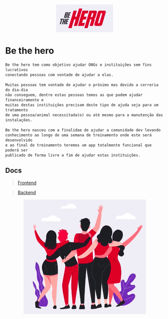 
<p align="center">
  <img src=".github/logo.png" />
</p>

# Be the hero
```
Be the hero tem como objetivo ajudar ONGs e instituições sem fins lucrativos 
conectando pessoas com vontade de ajudar a elas.

Muitas pessoas tem vontade de ajudar o próximo mas devido a correria do dia-dia 
não conseguem, dentre estas pessoas temos as que podem ajudar financeiramente e 
muitas destas instituições precisam deste tipo de ajuda seja para um tratamento 
de uma pessoa/animal necessitada(o) ou até mesmo para a manutenção das 
instalações.

Be the hero nasceu com a finalidae de ajudar a comunidade dev levando 
conhecimento ao longo de uma semana de treinamento onde este será desenvolvido 
e ao final do treinamento teremos um app totalmente funcional que poderá ser 
publicado de forma livre a fim de ajudar estas instituições.
```

## Docs

> [Frontend](/frontend/README.md) 

> [Backend](/backend/README.md)

<p align="center">
  <img src=".github/bethehero.png" />
</p>